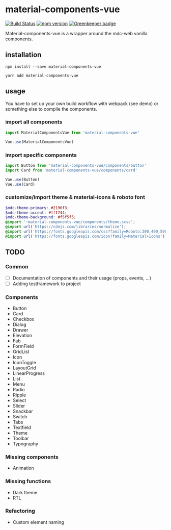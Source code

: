 # material-components-vue

[![Build Status](https://travis-ci.org/matsp/material-components-vue.svg?branch=master)](https://travis-ci.org/matsp/material-components-vue) 
[![npm version](https://badge.fury.io/js/material-components-vue.svg)](https://badge.fury.io/js/material-components-vue)
[![Greenkeeper badge](https://badges.greenkeeper.io/matsp/material-components-vue.svg)](https://greenkeeper.io/)

Material-components-vue is a wrapper around the mdc-web vanilla components.

## installation

```shell
npm install --save material-components-vue

yarn add material-components-vue
```

## usage

You have to set up your own build workflow with webpack (see demo) or something else
to compile the components.

### import all components
```javascript
import MaterialComponentsVue from 'material-components-vue'

Vue.use(MaterialComponentsVue)
```

### import specific components
```javascript
import Button from 'material-components-vue/components/button'
import Card from 'material-components-vue/components/card'

Vue.use(Button)
Vue.use(Card)
```

### customize/import theme & material-icons & roboto font
```scss
$mdc-theme-primary: #2196f3;
$mdc-theme-accent: #ff1744;
$mdc-theme-background: #f5f5f5;
@import '~material-components-vue/components/theme.scss';
@import url('https://cdnjs.com/libraries/normalize');
@import url('https://fonts.googleapis.com/css?family=Roboto:300,400,500');
@import url('https://fonts.googleapis.com/icon?family=Material+Icons');
```

## TODO

### Common
* [ ] Documentation of components and their usage (props, events, ...)
* [ ] Adding testframework to project

### Components

* Button
* Card
* Checkbox
* Dialog
* Drawer
* Elevation
* Fab
* FormField
* GridList
* Icon
* IconToggle
* LayoutGrid
* LinearProgress
* List
* Menu
* Radio
* Ripple
* Select
* Slider
* Snackbar
* Switch
* Tabs
* Textfield
* Theme
* Toolbar
* Typography

### Missing components
* Animation

### Missing functions
* Dark theme
* RTL

### Refactoring
* Custom element naming